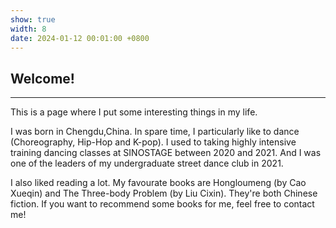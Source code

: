 ```yaml
---
show: true
width: 8
date: 2024-01-12 00:01:00 +0800
---
```


<div class="p-4">
    <h2>Welcome!</h2>
    <hr />
    <p>
        This is a page where I put some interesting things in my life. 
    </p>
    <p>
        I was born in Chengdu,China. In spare time, I particularly like to dance (Choreography, Hip-Hop and K-pop). I used to taking highly intensive training dancing classes at SINOSTAGE between 2020 and 2021. And I was one of the leaders of my undergraduate street dance club in 2021. 
    </p>
    <p>
        I also liked reading a lot. My favourate books are Hongloumeng (by Cao Xueqin) and The Three-body Problem (by Liu Cixin). They're both Chinese fiction. If you want to recommend some books for me, feel free to contact me!
    </p>
</div>
